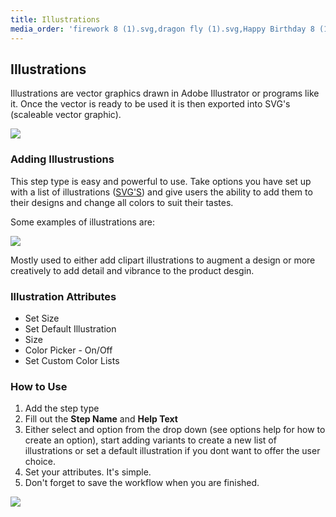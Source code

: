 ```yaml
---
title: Illustrations
media_order: 'firework 8 (1).svg,dragon fly (1).svg,Happy Birthday 8 (1).svg,Screen Shot 2020-09-24 at 3.39.19 pm.png,Screen Shot 2020-09-24 at 11.28.46 am.png,Screen Shot 2020-10-29 at 11.08.21 am.png,Screen Shot 2020-10-29 at 11.11.42 am.png'
---
```


## Illustrations

Illustrations are vector graphics drawn in Adobe Illustrator or programs like it. Once the vector is ready to be used it is then exported into SVG's (scaleable vector graphic).

![](https://help.spiff.com.au/user/pages/04.Spiff-Concepts/04.step-types/03.add-illustrations/Screen%20Shot%202020-09-24%20at%203.39.19%20pm.png)

### Adding Illustrustions

This step type is easy and powerful to use. Take options you have set up with a list of illustrations ([SVG'S](https://en.wikipedia.org/wiki/Scalable_Vector_Graphics)) and give users the ability to add them to their designs and change all colors to suit their tastes.

Some examples of illustrations are:

![](https://help.spiff.com.au/user/pages/04.Spiff-Concepts/04.step-types/03.add-illustrations/Screen%20Shot%202020-10-29%20at%2011.08.21%20am.png)

Mostly used to either add clipart illustrations to augment a design or more creatively to add detail and vibrance to the product desgin. 

### Illustration Attributes

- Set Size
- Set Default Illustration
- Size
- Color Picker - On/Off 
- Set Custom Color Lists

### How to Use

1. Add the step type 
2. Fill out the **Step Name** and **Help Text**
3. Either select and option from the drop down (see options help for how to create an option), start adding variants to create a new list of illustrations or set a default illustration if you dont want to offer the user choice. 
4. Set your attributes. It's simple. 
5. Don't forget to save the workflow when you are finished.

![](https://help.spiff.com.au/user/pages/04.Spiff-Concepts/04.step-types/03.add-illustrations/dragon%20fly%20(1).svg)
